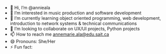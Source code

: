 - 👋 Hi, I’m @annieala
- 👀 I’m interested in music production and software development
- 🌱 I’m currently learning object oriented programming, web development, introduction to network systems & technical communications
- 💞️ I’m looking to collaborate on UX/UI projects, Python projects
- 📫 How to reach me annemarie.ala@edu.sait.ca
- 😄 Pronouns: She/Her
- ⚡ Fun fact: 

<!---
annieala/annieala is a ✨ special ✨ repository because its `README.md` (this file) appears on your GitHub profile.
You can click the Preview link to take a look at your changes.
--->

